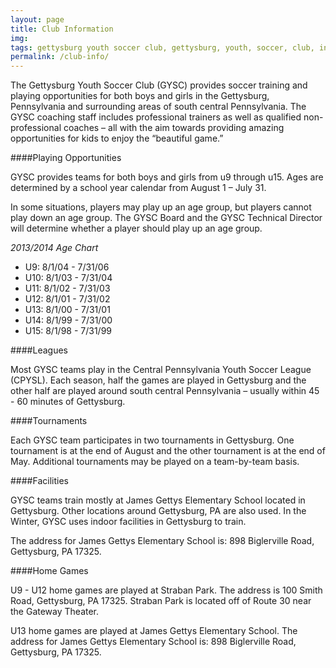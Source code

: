 ```yaml
---
layout: page
title: Club Information
img: 
tags: gettysburg youth soccer club, gettysburg, youth, soccer, club, information, playing opportunities, leagues, tournaments, facilities
permalink: /club-info/
---
```

The Gettysburg Youth Soccer Club (GYSC) provides soccer training and playing opportunities for both boys and girls in the Gettysburg, Pennsylvania and surrounding areas of south central Pennsylvania. The GYSC coaching staff includes professional trainers as well as qualified non-professional coaches – all with the aim towards providing amazing opportunities for kids to enjoy the “beautiful game.”

####Playing Opportunities 

GYSC provides teams for both boys and girls from u9 through u15. Ages are determined by a school year calendar from August 1 – July 31.

In some situations, players may play up an age group, but players cannot play down an age group. The GYSC Board and the GYSC Technical Director will determine whether a player should play up an age group.

*2013/2014 Age Chart*

<ul>
<li>U9: 8/1/04 - 7/31/06</li>
<li>U10: 8/1/03 - 7/31/04</li>
<li>U11: 8/1/02 - 7/31/03</li>
<li>U12: 8/1/01 - 7/31/02</li>
<li>U13: 8/1/00 - 7/31/01</li>
<li>U14: 8/1/99 - 7/31/00</li>
<li>U15: 8/1/98 - 7/31/99</li>
</ul>

####Leagues

Most GYSC teams play in the Central Pennsylvania Youth Soccer League (CPYSL). Each season, half the games are played in Gettysburg and the other half are played around south central Pennsylvania – usually within 45 - 60  minutes of Gettysburg.

####Tournaments 

Each GYSC team participates in two tournaments in Gettysburg. One tournament is at the end of August and the other tournament is at the end of May. Additional tournaments may be played on a team-by-team basis.

####Facilities

GYSC teams train mostly at James Gettys Elementary School located in Gettysburg. Other locations around Gettysburg, PA are also used. In the Winter, GYSC uses indoor facilities in Gettysburg to train.

The address for James Gettys Elementary School is: 898 Biglerville Road, Gettysburg, PA 17325.

####Home Games

U9 - U12 home games are played at Straban Park. The address is 100 Smith Road, Gettysburg, PA 17325. Straban Park is located off of Route 30 near the Gateway Theater.

U13 home games are played at James Gettys Elementary School. The address for James Gettys Elementary School is: 898 Biglerville Road, Gettysburg, PA 17325.

